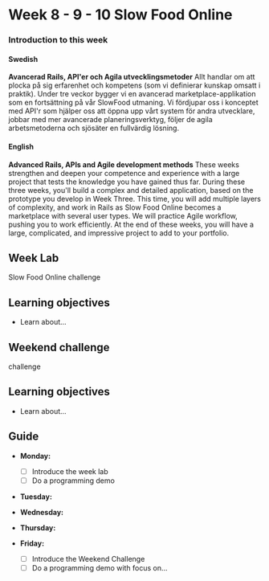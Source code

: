 # Week 8 - 9 - 10 Slow Food Online
### Introduction to this week

#### Swedish
**Avancerad Rails, API'er och Agila utvecklingsmetoder**
Allt handlar om att plocka på sig erfarenhet och kompetens (som vi definierar kunskap omsatt i praktik). Under tre veckor bygger vi en avancerad marketplace-applikation som en fortsättning på vår SlowFood utmaning. Vi fördjupar oss i konceptet med API'r som hjälper oss att öppna upp vårt system för andra utvecklare, jobbar med mer avancerade planeringsverktyg, följer de agila arbetsmetoderna och sjösäter en fullvärdig lösning.

#### English
**Advanced Rails, APIs and Agile development methods**
These weeks strengthen and deepen your competence and experience with a large project that tests the knowledge you have gained thus far. During these three weeks, you'll build a complex and detailed application, based on the prototype you develop in Week Three. This time, you will add multiple layers of complexity, and work in Rails as Slow Food Online becomes a marketplace with several user types. We will practice Agile workflow, pushing you to work efficiently. At the end of these weeks, you will have a large, complicated, and impressive project to add to your portfolio.
## Week Lab

Slow Food Online challenge

## Learning objectives

- Learn about...

## Weekend challenge

challenge

## Learning objectives

- Learn about...

## Guide

- **Monday:**

  - [ ] Introduce the week lab
  - [ ] Do a programming demo

- **Tuesday:**
- **Wednesday:**
- **Thursday:**
- **Friday:**

  - [ ] Introduce the Weekend Challenge
  - [ ] Do a programming demo with focus on...
